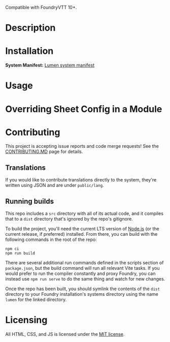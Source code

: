 Compatible with FoundryVTT 10+.

# Description

# Installation

**System Manifest:** [Lumen system manifest](https://github.com/ghorbey/lumen/releases/latest/download/system.json)

# Usage

# Overriding Sheet Config in a Module

# Contributing

This project is accepting issue reports and code merge requests! See the [CONTRIBUTING.MD](https://github.com/ghorbey/lumen/CONTRIBUTING.md) page for details.

## Translations

If you would like to contribute translations directly to the system, they're written using JSON and are under `public/lang`.

## Running builds

This repo includes a `src` directory with all of its actual code, and it compiles that to a `dist` directory that's ignored by the repo's gitignore.

To build the project, you'll need the current LTS version of [Node.js](https://nodejs.org/en/) (or the current release, if preferred) installed. From there, you can build with the following commands in the root of the repo:

```
npm ci
npm run build
```

There are several additional run commands defined in the scripts section of `package.json`, but the build command will run all relevant Vite tasks. If you would prefer to run the compiler constantly and proxy Foundry, you can instead use `npm run serve` to do the same thing and watch for new changes.

Once the repo has been built, you should symlink the contents of the `dist` directory to your Foundry installation's systems directory using the name `lumen` for the linked directory.

# Licensing

All HTML, CSS, and JS is licensed under the [MIT license](https://github.com/ghorbey/lumen/LICENSE.txt).
